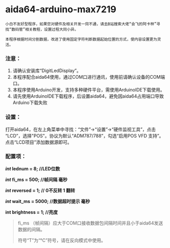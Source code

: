 # aida64-arduino-max7219

`小白不友好型程序，如果您对硬件及相关开发一窍不通，请去B站搜索大佬“会飞的阿卡林”寻找“数码管”相关教程，设置过程大同小异。`

`本程序根据时间分割数据，改进了使用固定字符判断数据起始位置的方式，使内容设置更为灵活。`

### 注意：

1. 请确认安装库“DigitLedDisplay”。
2. 本程序配合aida64使用，通过COM口进行通讯，使用前请确认设备的COM端口。
3. 本程序使用Arduino开发，支持多种硬件平台，需使用ArduinoIDE下载使用。
4. 请先使用ArduinoIDE下载程序，后设置aida64，避免因aida64占用端口导致Arduino下载失败

### 设置：

打开aida64，在左上角菜单中寻找：“文件”→“设置”→“硬件监视工具”，点击 “LCD”，选择"POS"。协议为默认“ADM787/788”，勾选“启用POS VFD 支持”。点击“LCD项目”添加数据源即可。

### 配置项：

***int* lednum = 8; //LED位数**

***int* fi_ms = 500; //帧间隔 毫秒**

***int* reversed = 1; // 0不反转 1 翻转**

***int* wait_ms = 5000; //数据超时提示 毫秒**

**int brightness = 1; //亮度**

> fi_ms （帧间隔）应大于COM口接收数据包间隔时间并且小于aida64发送数据的间隔。
>
> 符号“T”为“℃”符号，请在反向模式中使用。
